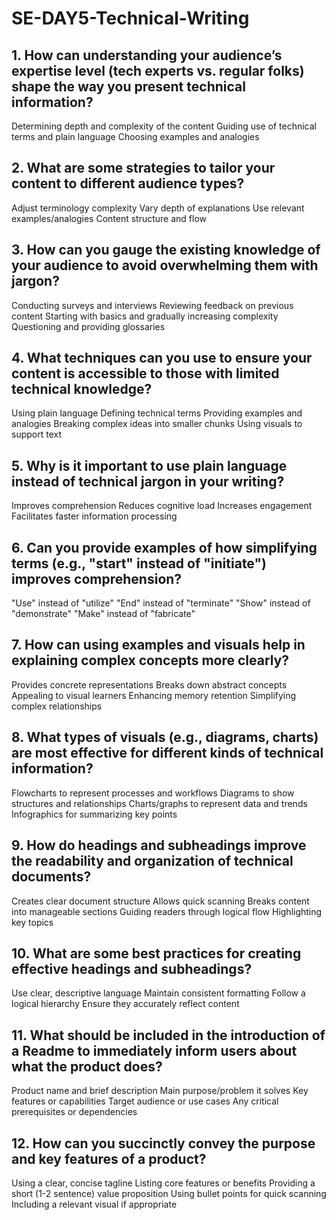 # SE-DAY5-Technical-Writing
## 1. How can understanding your audience’s expertise level (tech experts vs. regular folks) shape the way you present technical information?
Determining depth and complexity of the content
Guiding use of technical terms and plain language
Choosing examples and analogies
## 2. What are some strategies to tailor your content to different audience types?
Adjust terminology complexity
Vary depth of explanations
Use relevant examples/analogies
Content structure and flow
## 3. How can you gauge the existing knowledge of your audience to avoid overwhelming them with jargon?
Conducting surveys and interviews
Reviewing feedback on previous content
Starting with basics and gradually increasing complexity
Questioning and providing glossaries
## 4. What techniques can you use to ensure your content is accessible to those with limited technical knowledge?
Using plain language
Defining technical terms
Providing examples and analogies
Breaking complex ideas into smaller chunks
Using visuals to support text
## 5. Why is it important to use plain language instead of technical jargon in your writing?
Improves comprehension
Reduces cognitive load
Increases engagement
Facilitates faster information processing
## 6. Can you provide examples of how simplifying terms (e.g., "start" instead of "initiate") improves comprehension?
"Use" instead of "utilize"
"End" instead of "terminate"
"Show" instead of "demonstrate"
"Make" instead of "fabricate"
## 7. How can using examples and visuals help in explaining complex concepts more clearly?
Provides concrete representations
Breaks down abstract concepts
Appealing to visual learners
Enhancing memory retention
Simplifying complex relationships
## 8. What types of visuals (e.g., diagrams, charts) are most effective for different kinds of technical information?
Flowcharts to represent processes and workflows
Diagrams to show structures and relationships
Charts/graphs to represent data and trends
Infographics for summarizing key points
## 9. How do headings and subheadings improve the readability and organization of technical documents?
Creates clear document structure
Allows quick scanning
Breaks content into manageable sections
Guiding readers through logical flow
Highlighting key topics
## 10. What are some best practices for creating effective headings and subheadings?
Use clear, descriptive language
Maintain consistent formatting
Follow a logical hierarchy
Ensure they accurately reflect content
## 11. What should be included in the introduction of a Readme to immediately inform users about what the product does?
Product name and brief description
Main purpose/problem it solves
Key features or capabilities
Target audience or use cases
Any critical prerequisites or dependencies
## 12. How can you succinctly convey the purpose and key features of a product?
Using a clear, concise tagline
Listing core features or benefits
Providing a short (1-2 sentence) value proposition
Using bullet points for quick scanning
Including a relevant visual if appropriate
